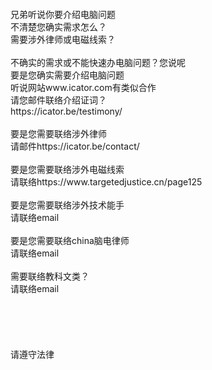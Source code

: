 <br>
<br>
<br>
<br>
兄弟听说你要介绍电脑问题<br>
不清楚您确实需求怎么？<br>
需要涉外律师或电磁线索？<br>
<br>
不确实的需求或不能快速办电脑问题？您说呢<br>
要是您确实需要介绍电脑问题<br>
听说网站www.icator.com有类似合作<br>
请您邮件联络介绍证词？<br>
https://icator.be/testimony/<br>
<br>
要是您需要联络涉外律师<br>
请邮件https://icator.be/contact/<br>
<br>
要是您需要联络涉外电磁线索<br>
请联络https://www.targetedjustice.cn/page125<br>
<br>
要是您需要联络涉外技术能手<br>
请联络email<br>
<br>
要是您需要联络china脑电律师<br>
请联络email<br>
<br>
需要联络教科文类？<br>
请联络email<br>
<br>
<br>
<br>
<br>
<br>
请遵守法律<br>
<br>
<br>
<br>
<br>
<br>

